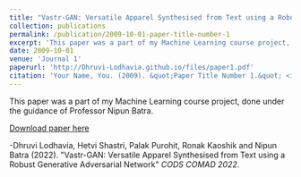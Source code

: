 ```yaml
---
title: "Vastr-GAN: Versatile Apparel Synthesised from Text using a Robust Generative Adversarial Network"
collection: publications
permalink: /publication/2009-10-01-paper-title-number-1
excerpt: 'This paper was a part of my Machine Learning course project, done under the guidance of Professor Nipun Batra.'
date: 2009-10-01
venue: 'Journal 1'
paperurl: 'http://Dhruvi-Lodhavia.github.io/files/paper1.pdf'
citation: 'Your Name, You. (2009). &quot;Paper Title Number 1.&quot; <i>Journal 1</i>. 1(1).'
---
```

This paper was a part of my Machine Learning course project, done under the guidance of Professor Nipun Batra.

[Download paper here](http://Dhruvi-Lodhavia.github.io/files/paper1.pdf)

-Dhruvi Lodhavia, Hetvi Shastri, Palak Purohit, Ronak Kaoshik and Nipun Batra (2022). "Vastr-GAN: Versatile Apparel Synthesised from Text using a Robust Generative Adversarial Network" <i>CODS COMAD 2022</i>.